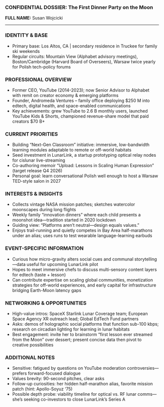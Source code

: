 ### CONFIDENTIAL DOSSIER: The First Dinner Party on the Moon

**FULL NAME:** Susan Wojcicki

---
### IDENTITY & BASE
- Primary base: Los Altos, CA | secondary residence in Truckee for family ski weekends  
- Regular circuits: Mountain View (Alphabet advisory meetings), Boston/Cambridge (Harvard Board of Overseers), Warsaw twice yearly for Polish tech-policy forums

### PROFESSIONAL OVERVIEW
- Former CEO, YouTube (2014-2023); now Senior Advisor to Alphabet with remit on creator economy & emerging platforms  
- Founder, Andromeda Ventures – family office deploying $250 M into edtech, digital health, and space-enabled communications  
- Key achievements: grew YouTube to 2.6 B monthly users, launched YouTube Kids & Shorts, championed revenue-share model that paid creators $70 B+

### CURRENT PRIORITIES
- Building “Next-Gen Classroom” initiative: immersive, low-bandwidth learning modules adaptable to remote or off-world habitats  
- Seed investment in LunarLink, a startup prototyping optical relay nodes for cislunar live-streaming  
- Co-authoring memoir “Upload: Lessons in Scaling Human Expression” (target release Q4 2026)  
- Personal goal: learn conversational Polish well enough to host a Warsaw TED-style salon in 2027

### INTERESTS & INSIGHTS
- Collects vintage NASA mission patches; sketches watercolor moonscapes during long flights  
- Weekly family “innovation dinners” where each child presents a moonshot idea—tradition started in 2020 lockdown  
- Guiding view: “Platforms aren’t neutral—design equals values.”  
- Enjoys trail-running and quietly competes in Bay Area half-marathons under an alias; uses runs to test wearable language-learning earbuds

### EVENT-SPECIFIC INFORMATION
- Curious how micro-gravity alters social cues and communal storytelling—data useful for upcoming LunarLink pilot  
- Hopes to meet immersive chefs to discuss multi-sensory content layers for edtech (taste + lesson)  
- Can contribute expertise on scaling global communities, monetization strategies for off-world experiences, and early capital for infrastructure bridging Earth-Moon latency gaps

### NETWORKING & OPPORTUNITIES
- High-value intros: SpaceX Starlink Lunar Coverage team; European Space Agency XR outreach lead; Global EdTech Fund partners  
- Asks: demos of holographic social platforms that function sub-100 kbps; research on circadian lighting for learning in lunar habitats  
- Best engagement: invite her to brainstorm “first lesson ever streamed from the Moon” over dessert; present concise data then pivot to creative possibilities

### ADDITIONAL NOTES
- Sensitive: fatigued by questions on YouTube moderation controversies—prefers forward-focused dialogue  
- Values brevity: 90-second pitches, clear asks  
- Follow-up curiosities: her hidden half-marathon alias, favorite mission patch (hint: Apollo-Soyuz ‘75)  
- Possible depth probe: viability timeline for optical vs. RF lunar comms—she’s seeking co-investors to close LunarLink’s Series A